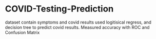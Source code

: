 # COVID-Testing-Prediction
dataset contain symptoms and covid results used logitisical regress, and decision tree to predict covid results. Measured accuracy with ROC and Confusion Matrix
